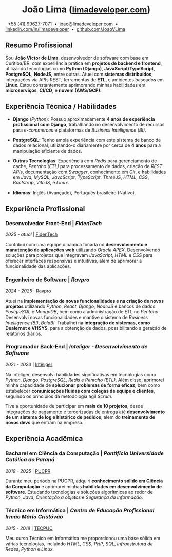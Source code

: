 <h1 align="center" id="joaolima">
    João Lima
    (<a style="font-size: 25px" href="https://www.limadeveloper.com" rel="noopener noreferrer" target="_blank">limadeveloper.com</a>)
</h1>

&nbsp;
<i class="fa-brands fa-whatsapp" style="color: #25D366"></i>
[+55 (41) 99627-7071](https://api.whatsapp.com/send?phone=5541996277071&text=Olá%20João%20Lima%2C%0AEstava%20avaliando%20o%20seu%20currículo%20e%20gostaria%20de%20entrar%20em%20contato%20para%20discutir%20uma%20possível%20oportunidade%20de%20trabalho.%20Quando%20você%20estiver%20disponível%20para%20uma%20conversa%2C%20por%20favor%2C%20deixe-me%20saber%20e%20agendaremos%20uma%20chamada.😀)
&nbsp;•&nbsp;
<i class="fa-regular fa-envelope" style="color: #D44638"></i>
[joao@limadeveloper.com](mailto:joao@limadeveloper.com?subject=Oportunidade%20de%20Colabora%C3%A7%C3%A3o%20-%20Conversa%20Inicial&body=Ol%C3%A1%20Jo%C3%A3o%20Lima%2C%0D%0A%0D%0AEstava%20avaliando%20o%20seu%20curr%C3%ADculo%20e%20gostaria%20de%20entrar%20em%20contato%20para%20discutir%20uma%20poss%C3%ADvel%20oportunidade%20de%20trabalho.%0D%0AQuando%20voc%C3%AA%20estiver%20dispon%C3%ADvel%20para%20uma%20conversa%2C%20por%20favor%2C%20deixe-me%20saber%20e%20agendaremos%20uma%20chamada.%20%F0%9F%98%80)
&nbsp;•&nbsp;
<i class="fa-brands fa-linkedin" style="color: #0e76a8"></i>
[linkedin.com/in/limadeveloper](https://www.linkedin.com/in/limadeveloper)
&nbsp;•&nbsp;
<i class="fa-brands fa-github"></i>
[github.com/JoaoVLima](https://www.github.com/JoaoVLima)
&nbsp;

## Resumo Profissional

Sou **João Victor de Lima**, desenvolvedor de software com base em Curitiba/BR, com experiência prática em **projetos de backend e frontend**, utilizando tecnologias como **Python (Django)**, **JavaScript/TypeScript**, **PostgreSQL**, **NodeJS**, entre outras. Atuei com **sistemas distribuídos**, integrações via APIs REST, ferramentas de **ETL**, e ambientes baseados em **Linux**. Estou constantemente aprimorando minhas habilidades em **microserviços**, **CI/CD**, e **nuvem (AWS/GCP)**.


## Experiência Técnica / Habilidades

- **Django** (*Python*): Possuo aproximadamente **4 anos de experiência profissional com Django**, trabalhando no desenvolvimento de recursos para *e-commerces* e plataformas de *Business Intelligence (BI)*.

- **PostgreSQL**: Tenho ampla experiência com este sistema de banco de dados relacional, utilizando-o diariamente por cerca de **4 anos** para a manipulação eficiente de dados.

- **Outras Tecnologias**: Experiência com *Redis* para gerenciamento de cache, *Pentaho (ETL)* para processamento de dados, criação de *REST APIs*, documentação com *Swagger*, conhecimento em *Git*, e habilidades em *Java*, *MySQL*, *JavaScript*, *TypeScript*, *ThreeJS*, *HTML*, *CSS*, *Bootstrap*, *ViteJS*, e *Linux*.

- **Idiomas**: Inglês (Avançado), Português brasileiro (Nativo).


## Experiência Profissional

### Desenvolvedor Front-End | *FidenTech*
*2025 - atual* | [FidenTech](https://www.fidentech.com)

Contribuí com uma equipe dinâmica focada no **desenvolvimento e manutenção de aplicações web** utilizando *Oracle APEX*. Desenvolvendo soluções para projetos que integravam *JavaScript*, *HTML* e *CSS* para oferecer interfaces responsivas e intuitivas, além de aprimorar a funcionalidade das aplicações.

### Engenheiro de Software | *Ravpro*
*2024 - 2025* | [Ravpro](https://ravpro.com.br/)

Atuei na **implementação de novas funcionalidades e na criação de novos projetos** utilizando *Python*, *React*, *Django*, *NodeJS* e bancos de dados *PostgreSQL* e *MongoDB*, bem como a administração de ETL no *Pentaho*.
Desenvolvi novas funcionalidades e mantive o sistema de *Business Intelligence (BI)*, *BoldBI*.
Trabalhei na **integração de sistemas, como Dealernet e VHSYS**, para a obtenção de dados, possibilitando a geração de relatórios diários.

### Programador Back-End | *Inteliger - Desenvolvimento de Software*
*2021 - 2023* | [Inteliger](https://inteliger.com.br/)

Na Inteliger, desenvolvi habilidades significativas em tecnologias como *Python*, *Django*, *PostgreSQL*, *Redis* e *Pentaho (ETL)*.
Além disso, aprimorei minha capacidade de **solucionar problemas de forma eficaz**, bem como estabelecer **comunicações fluidas com colegas de equipe e clientes**, seguindo os princípios da metodologia ágil *Scrum*.

Tive a oportunidade de participar em **mais de 10 projetos**, desde integrações de pagamento e tercerizadas de entrega até **desenvolvimento de um sistema de log e histórico de pedidos**, alem do **treinamento de novos devs** que entram na empresa.

## Experiência Acadêmica

### Bacharel em Ciência da Computação | *Pontifícia Universidade Católica do Paraná*
*2019 - 2025* | [PUCPR](https://www.pucpr.br/)

Durante meu período na PUCPR, adquiri **conhecimento sólido em Ciência da Computação** e aprimorei minhas **habilidades em desenvolvimento de software**.
Estudando tecnologias e soluções algorítmicas ao redor de *Python*, *Java*, *Orientação a objetos* e *Segurança da Informação*.

### Técnico em Informática | *Centro de Educação Profissional Irmão Mário Cristóvão*
*2015 - 2018* | [TECPUC](http://www.tecpuc.com.br/)

Meu curso Técnico em Informática me proporcionou uma base sólida em várias tecnologias, incluindo *HTML*, *CSS*, *PHP*, *SQL*, *Infraestrutura de Redes*, *Python* e *Linux*.
